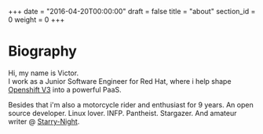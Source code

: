 +++
date = "2016-04-20T00:00:00"
draft = false
title = "about"
section_id = 0
weight = 0
+++

# Biography

Hi, my name is Victor.   
I work as a Junior Software Engineer for Red Hat, where i help shape
[Openshift V3](https://github.com/openshift/origin) into a powerful PaaS.

Besides that i'm also a motorcycle rider and enthusiast for 9 years. An open
source developer. Linux lover. INFP. Pantheist. Stargazer. And amateur writer @ [Starry-Night](http://pi-victor.github.io/starry-night).
